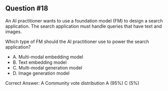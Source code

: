 ## Question #18

An AI practitioner wants to use a foundation model (FM) to design a search application. The search application must handle queries that have text and images.

Which type of FM should the AI practitioner use to power the search application?

- A. Multi-modal embedding model
- B. Text embedding model
- C. Multi-modal generation model
- D. Image generation model 

Correct Answer: 
A Community vote distribution A (95%) C (5%)